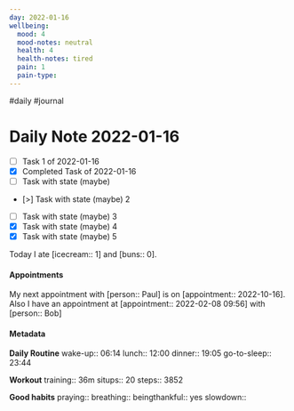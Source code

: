 ```yaml
---
day: 2022-01-16
wellbeing:
  mood: 4
  mood-notes: neutral
  health: 4
  health-notes: tired
  pain: 1
  pain-type: 
---
```

#daily #journal

# Daily Note 2022-01-16

- [ ] Task 1 of 2022-01-16
- [x] Completed Task of 2022-01-16
- [ ] Task with state (maybe)
- [>] Task with state (maybe) 2
- [ ] Task with state (maybe) 3
- [x] Task with state (maybe) 4
- [x] Task with state (maybe) 5

Today I ate [icecream:: 1] and [buns:: 0].

#### Appointments
My next appointment with [person:: Paul] is on [appointment:: 2022-10-16].
Also I have an appointment at [appointment:: 2022-02-08 09:56] with [person:: Bob]

#### Metadata

**Daily Routine**
wake-up:: 06:14
lunch:: 12:00
dinner:: 19:05
go-to-sleep:: 23:44

**Workout**
training:: 36m
situps:: 20
steps:: 3852

**Good habits**
praying:: 
breathing:: 
beingthankful:: yes
slowdown:: 
